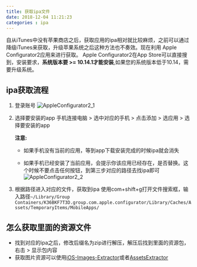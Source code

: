 ```yaml
---
title: 获取ipa文件
date: 2018-12-04 11:21:23
categories : ipa
---
```


自从iTunes中没有苹果商店之后，获取应用的ipa相对就比较麻烦，之前可以通过降级iTunes来获取，升级苹果系统之后这种方法也不奏效。现在利用 Apple Configurator2应用来进行获取。
Apple Configurator2在App Store可以直接搜到，安装要求，**系统版本要 >= 10.14.1才能安装**,如果您的系统版本低于10.14，需要升级系统。
<!---more--->
## ipa获取流程
1. 登录账号
![AppleConfigurator2_1](/images/AppleConfigurator2_1.png)

2. 选择要安装的app
    手机连接电脑 > 选中对应的手机 > 点击添加  > 选应用 > 选择要安装的app
    
    **注意:**
             
    * 如果手机没有当前的应用，等到app下载安装完成的时候ipa就会消失
     
    * 如果手机已经安装了当前应用，会提示你该应用已经存在，是否替换。这个时候不要点击任何按钮，到第三步对应的路径去找ipa即可![AppleConfigurator2_2](/images/AppleConfigurator2_2.png)

      
3. 根据路径进入对应的文件，获取到ipa
使用com+shift+g打开文件搜索框，输入路径`~/Library/Group Containers/K36BKF7T3D.group.com.apple.configurator/Library/Caches/Assets/TemporaryItems/MobileApps/`

## 怎么获取里面的资源文件
* 找到对应的ipa之后，修改后缀名为zip进行解压，解压后找到里面的资源包，右击 > 显示包内容
* 获取图片资源可以使用[iOS-Images-Extractor](https://github.com/devcxm/iOS-Images-Extractor)或者[AssetsExtractor](https://github.com/pcjbird/AssetsExtractor)
